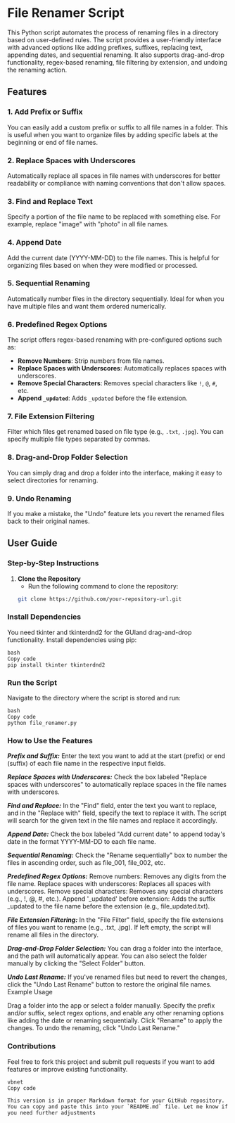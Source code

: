 # File Renamer Script

This Python script automates the process of renaming files in a directory based on user-defined rules. The script provides a user-friendly interface with advanced options like adding prefixes, suffixes, replacing text, appending dates, and sequential renaming. It also supports drag-and-drop functionality, regex-based renaming, file filtering by extension, and undoing the renaming action.

## Features

### 1. Add Prefix or Suffix
You can easily add a custom prefix or suffix to all file names in a folder. This is useful when you want to organize files by adding specific labels at the beginning or end of file names.

### 2. Replace Spaces with Underscores
Automatically replace all spaces in file names with underscores for better readability or compliance with naming conventions that don't allow spaces.

### 3. Find and Replace Text
Specify a portion of the file name to be replaced with something else. For example, replace "image" with "photo" in all file names.

### 4. Append Date
Add the current date (YYYY-MM-DD) to the file names. This is helpful for organizing files based on when they were modified or processed.

### 5. Sequential Renaming
Automatically number files in the directory sequentially. Ideal for when you have multiple files and want them ordered numerically.

### 6. Predefined Regex Options
The script offers regex-based renaming with pre-configured options such as:
- **Remove Numbers**: Strip numbers from file names.
- **Replace Spaces with Underscores**: Automatically replaces spaces with underscores.
- **Remove Special Characters**: Removes special characters like `!`, `@`, `#`, etc.
- **Append `_updated`**: Adds `_updated` before the file extension.

### 7. File Extension Filtering
Filter which files get renamed based on file type (e.g., `.txt`, `.jpg`). You can specify multiple file types separated by commas.

### 8. Drag-and-Drop Folder Selection
You can simply drag and drop a folder into the interface, making it easy to select directories for renaming.

### 9. Undo Renaming
If you make a mistake, the "Undo" feature lets you revert the renamed files back to their original names.

## User Guide

### Step-by-Step Instructions

1. **Clone the Repository**
   - Run the following command to clone the repository:
   ```bash
   git clone https://github.com/your-repository-url.git
   ```
### Install Dependencies
You need tkinter and tkinterdnd2 for the GUIand drag-and-drop functionality. Install dependencies using pip:
```
bash
Copy code
pip install tkinter tkinterdnd2
```
### Run the Script
Navigate to the directory where the script is stored and run:
```
bash
Copy code
python file_renamer.py
```
### How to Use the Features
***Prefix and Suffix:*** Enter the text you want to add at the start (prefix) or end (suffix) of each file name in the respective input fields.

***Replace Spaces with Underscores:*** Check the box labeled "Replace spaces with underscores" to automatically replace spaces in the file names with underscores.

***Find and Replace:*** In the "Find" field, enter the text you want to replace, and in the "Replace with" field, specify the text to replace it with. The script will search for the given text in the file names and replace it accordingly.

***Append Date:*** Check the box labeled "Add current date" to append today's date in the format YYYY-MM-DD to each file name.

***Sequential Renaming:*** Check the "Rename sequentially" box to number the files in ascending order, such as file_001, file_002, etc.

***Predefined Regex Options:***
Remove numbers: Removes any digits from the file name.
Replace spaces with underscores: Replaces all spaces with underscores.
Remove special characters: Removes any special characters (e.g., !, @, #, etc.).
Append '_updated' before extension: Adds the suffix _updated to the file name before the extension (e.g., file_updated.txt).

***File Extension Filtering:*** In the "File Filter" field, specify the file extensions of files you want to rename (e.g., .txt, .jpg). If left empty, the script will rename all files in the directory.

***Drag-and-Drop Folder Selection:*** You can drag a folder into the interface, and the path will automatically appear. You can also select the folder manually by clicking the "Select Folder" button.

***Undo Last Rename:*** If you've renamed files but need to revert the changes, click the "Undo Last Rename" button to restore the original file names.
Example Usage

Drag a folder into the app or select a folder manually.
Specify the prefix and/or suffix, select regex options, and enable any other renaming options like adding the date or renaming sequentially.
Click "Rename" to apply the changes.
To undo the renaming, click "Undo Last Rename."

### Contributions

Feel free to fork this project and submit pull requests if you want to add features or improve existing functionality.
```
vbnet
Copy code

This version is in proper Markdown format for your GitHub repository. You can copy and paste this into your `README.md` file. Let me know if you need further adjustments
```
